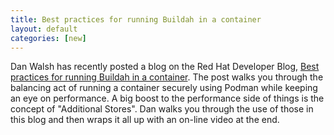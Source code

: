 ```yaml
---
title: Best practices for running Buildah in a container 
layout: default
categories: [new]
---
```


Dan Walsh has recently posted a blog on the Red Hat Developer Blog, [Best practices for running Buildah in a container](https://developers.redhat.com/blog/2019/08/14/best-practices-for-running-buildah-in-a-container/). The post walks you through the balancing act of running a container securely using Podman while keeping an eye on performance.  A big boost to the performance side of things is the concept of "Additional Stores".  Dan walks you through the use of those in this blog and then wraps it all up with an on-line video at the end.
